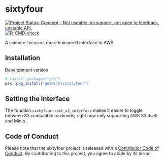 # sixtyfour

<!-- badges: start -->
[![Project Status: Concept – Not useable, no support, not open to feedback, unstable API.](https://getwilds.github.io/badges/badges/concept.svg)](https://getwilds.github.io/badges/#concept)
[![R-CMD-check](https://github.com/getwilds/sixtyfour/actions/workflows/R-CMD-check.yaml/badge.svg)](https://github.com/getwilds/sixtyfour/actions/workflows/R-CMD-check.yaml)
<!-- badges: end -->

A science-focused, more humane R interface to AWS.

## Installation

Development version


```r
# install.packages("pak")
pak::pkg_install("getwilds/sixtyfour")
```

## Setting the interface

The function `sixtyfour::set_s3_interface` makes it easier to toggle between S3 compatible backends; right now only supporting AWS S3 itself and [Minio](https://min.io/).

## Code of Conduct

  Please note that the sixtyfour project is released with a [Contributor Code of Conduct](https://contributor-covenant.org/version/2/1/CODE_OF_CONDUCT.html). By contributing to this project, you agree to abide by its terms.
